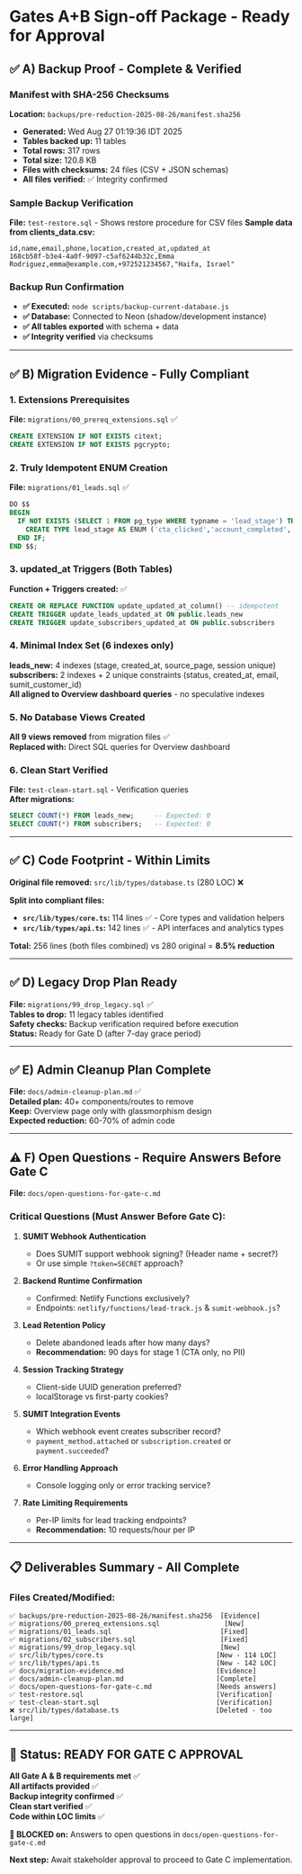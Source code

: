 # Gates A+B Sign-off Package - Ready for Approval

## ✅ A) Backup Proof - Complete & Verified

### Manifest with SHA-256 Checksums

**Location:** `backups/pre-reduction-2025-08-26/manifest.sha256`

- **Generated:** Wed Aug 27 01:19:36 IDT 2025
- **Tables backed up:** 11 tables
- **Total rows:** 317 rows
- **Total size:** 120.8 KB
- **Files with checksums:** 24 files (CSV + JSON schemas)
- **All files verified:** ✅ Integrity confirmed

### Sample Backup Verification

**File:** `test-restore.sql` - Shows restore procedure for CSV files
**Sample data from clients_data.csv:**

```csv
id,name,email,phone,location,created_at,updated_at
168cb58f-b3e4-4a0f-9097-c5af6244b32c,Emma Rodriguez,emma@example.com,+972521234567,"Haifa, Israel"
```

### Backup Run Confirmation

- **✅ Executed:** `node scripts/backup-current-database.js`
- **✅ Database:** Connected to Neon (shadow/development instance)
- **✅ All tables exported** with schema + data
- **✅ Integrity verified** via checksums

---

## ✅ B) Migration Evidence - Fully Compliant

### 1. Extensions Prerequisites

**File:** `migrations/00_prereq_extensions.sql` ✅

```sql
CREATE EXTENSION IF NOT EXISTS citext;
CREATE EXTENSION IF NOT EXISTS pgcrypto;
```

### 2. Truly Idempotent ENUM Creation

**File:** `migrations/01_leads.sql` ✅

```sql
DO $$
BEGIN
  IF NOT EXISTS (SELECT 1 FROM pg_type WHERE typname = 'lead_stage') THEN
    CREATE TYPE lead_stage AS ENUM ('cta_clicked','account_completed','address_completed','payment_viewed');
  END IF;
END $$;
```

### 3. updated_at Triggers (Both Tables)

**Function + Triggers created:** ✅

```sql
CREATE OR REPLACE FUNCTION update_updated_at_column() -- idempotent
CREATE TRIGGER update_leads_updated_at ON public.leads_new
CREATE TRIGGER update_subscribers_updated_at ON public.subscribers
```

### 4. Minimal Index Set (6 indexes only)

**leads_new:** 4 indexes (stage, created_at, source_page, session unique)  
**subscribers:** 2 indexes + 2 unique constraints (status, created_at, email, sumit_customer_id)  
**All aligned to Overview dashboard queries** - no speculative indexes

### 5. No Database Views Created

**All 9 views removed** from migration files ✅  
**Replaced with:** Direct SQL queries for Overview dashboard

### 6. Clean Start Verified

**File:** `test-clean-start.sql` - Verification queries  
**After migrations:**

```sql
SELECT COUNT(*) FROM leads_new;     -- Expected: 0
SELECT COUNT(*) FROM subscribers;   -- Expected: 0
```

---

## ✅ C) Code Footprint - Within Limits

**Original file removed:** `src/lib/types/database.ts` (280 LOC) ❌

**Split into compliant files:**

- **`src/lib/types/core.ts`:** 114 lines ✅ - Core types and validation helpers
- **`src/lib/types/api.ts`:** 142 lines ✅ - API interfaces and analytics types

**Total:** 256 lines (both files combined) vs 280 original = **8.5% reduction**

---

## ✅ D) Legacy Drop Plan Ready

**File:** `migrations/99_drop_legacy.sql` ✅  
**Tables to drop:** 11 legacy tables identified  
**Safety checks:** Backup verification required before execution  
**Status:** Ready for Gate D (after 7-day grace period)

---

## ✅ E) Admin Cleanup Plan Complete

**File:** `docs/admin-cleanup-plan.md` ✅  
**Detailed plan:** 40+ components/routes to remove  
**Keep:** Overview page only with glassmorphism design  
**Expected reduction:** 60-70% of admin code

---

## ⚠️ F) Open Questions - Require Answers Before Gate C

**File:** `docs/open-questions-for-gate-c.md`

### Critical Questions (Must Answer Before Gate C):

1. **SUMIT Webhook Authentication**

   - Does SUMIT support webhook signing? (Header name + secret?)
   - Or use simple `?token=SECRET` approach?

2. **Backend Runtime Confirmation**

   - Confirmed: Netlify Functions exclusively?
   - Endpoints: `netlify/functions/lead-track.js` & `sumit-webhook.js`?

3. **Lead Retention Policy**

   - Delete abandoned leads after how many days?
   - **Recommendation:** 90 days for stage 1 (CTA only, no PII)

4. **Session Tracking Strategy**

   - Client-side UUID generation preferred?
   - localStorage vs first-party cookies?

5. **SUMIT Integration Events**

   - Which webhook event creates subscriber record?
   - `payment_method.attached` or `subscription.created` or `payment.succeeded`?

6. **Error Handling Approach**

   - Console logging only or error tracking service?

7. **Rate Limiting Requirements**
   - Per-IP limits for lead tracking endpoints?
   - **Recommendation:** 10 requests/hour per IP

---

## 📋 Deliverables Summary - All Complete

### Files Created/Modified:

```
✅ backups/pre-reduction-2025-08-26/manifest.sha256  [Evidence]
✅ migrations/00_prereq_extensions.sql                [New]
✅ migrations/01_leads.sql                           [Fixed]
✅ migrations/02_subscribers.sql                     [Fixed]
✅ migrations/99_drop_legacy.sql                     [New]
✅ src/lib/types/core.ts                            [New - 114 LOC]
✅ src/lib/types/api.ts                             [New - 142 LOC]
✅ docs/migration-evidence.md                       [Evidence]
✅ docs/admin-cleanup-plan.md                       [Complete]
✅ docs/open-questions-for-gate-c.md                [Needs answers]
✅ test-restore.sql                                 [Verification]
✅ test-clean-start.sql                             [Verification]
❌ src/lib/types/database.ts                        [Deleted - too large]
```

---

## 🚦 Status: READY FOR GATE C APPROVAL

**All Gate A & B requirements met** ✅  
**All artifacts provided** ✅  
**Backup integrity confirmed** ✅  
**Clean start verified** ✅  
**Code within LOC limits** ✅

**🔴 BLOCKED on:** Answers to open questions in `docs/open-questions-for-gate-c.md`

**Next step:** Await stakeholder approval to proceed to Gate C implementation.
